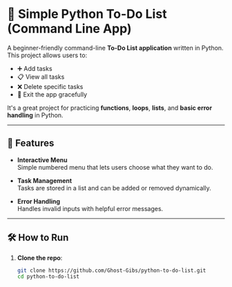 # 📝 Simple Python To-Do List (Command Line App)

A beginner-friendly command-line **To-Do List application** written in Python. This project allows users to:

- ➕ Add tasks  
- 📋 View all tasks  
- ❌ Delete specific tasks  
- 🚪 Exit the app gracefully  

It's a great project for practicing **functions**, **loops**, **lists**, and **basic error handling** in Python.

---

## 📂 Features

- **Interactive Menu**  
  Simple numbered menu that lets users choose what they want to do.

- **Task Management**  
  Tasks are stored in a list and can be added or removed dynamically.

- **Error Handling**  
  Handles invalid inputs with helpful error messages.

---

## 🛠 How to Run

1. **Clone the repo**:
   ```bash
   git clone https://github.com/Ghost-Gibs/python-to-do-list.git
   cd python-to-do-list
